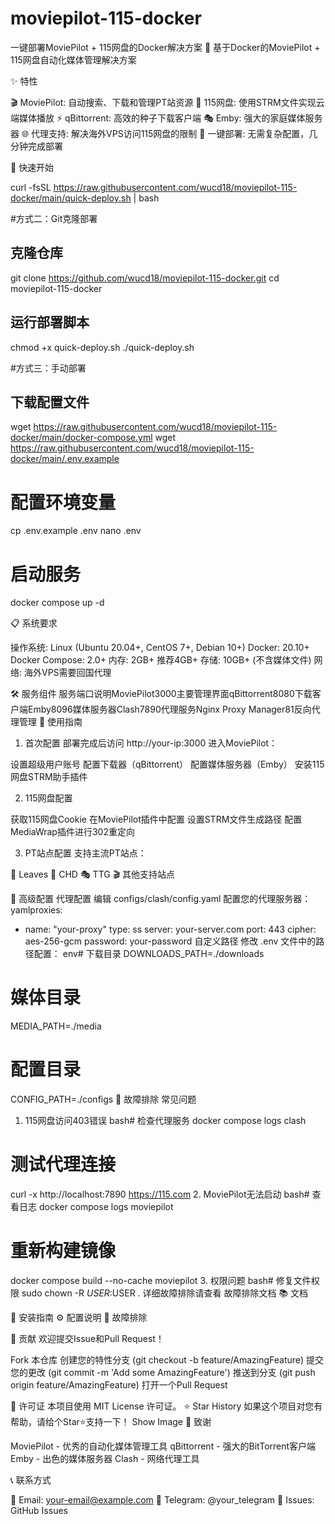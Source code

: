 # moviepilot-115-docker
一键部署MoviePilot + 115网盘的Docker解决方案
🚀 基于Docker的MoviePilot + 115网盘自动化媒体管理解决方案

✨ 特性

🎬 MoviePilot: 自动搜索、下载和管理PT站资源
📁 115网盘: 使用STRM文件实现云端媒体播放
⚡ qBittorrent: 高效的种子下载客户端
🎭 Emby: 强大的家庭媒体服务器
🌐 代理支持: 解决海外VPS访问115网盘的限制
🔧 一键部署: 无需复杂配置，几分钟完成部署

🚀 快速开始

curl -fsSL https://raw.githubusercontent.com/wucd18/moviepilot-115-docker/main/quick-deploy.sh | bash

#方式二：Git克隆部署
## 克隆仓库
git clone https://github.com/wucd18/moviepilot-115-docker.git
cd moviepilot-115-docker

## 运行部署脚本
chmod +x quick-deploy.sh
./quick-deploy.sh

#方式三：手动部署
## 下载配置文件
wget https://raw.githubusercontent.com/wucd18/moviepilot-115-docker/main/docker-compose.yml
wget https://raw.githubusercontent.com/wucd18/moviepilot-115-docker/main/.env.example

# 配置环境变量
cp .env.example .env
nano .env

# 启动服务
docker compose up -d

📋 系统要求

操作系统: Linux (Ubuntu 20.04+, CentOS 7+, Debian 10+)
Docker: 20.10+
Docker Compose: 2.0+
内存: 2GB+ 推荐4GB+
存储: 10GB+ (不含媒体文件)
网络: 海外VPS需要回国代理

🛠️ 服务组件
服务端口说明MoviePilot3000主要管理界面qBittorrent8080下载客户端Emby8096媒体服务器Clash7890代理服务Nginx Proxy Manager81反向代理管理
📖 使用指南
1. 首次配置
部署完成后访问 http://your-ip:3000 进入MoviePilot：

设置超级用户账号
配置下载器（qBittorrent）
配置媒体服务器（Emby）
安装115网盘STRM助手插件

2. 115网盘配置

获取115网盘Cookie
在MoviePilot插件中配置
设置STRM文件生成路径
配置MediaWrap插件进行302重定向

3. PT站点配置
支持主流PT站点：

🍃 Leaves
🌸 CHD
🎭 TTG
🎬 其他支持站点

🔧 高级配置
代理配置
编辑 configs/clash/config.yaml 配置您的代理服务器：
yamlproxies:
  - name: "your-proxy"
    type: ss
    server: your-server.com
    port: 443
    cipher: aes-256-gcm
    password: your-password
自定义路径
修改 .env 文件中的路径配置：
env# 下载目录
DOWNLOADS_PATH=./downloads

# 媒体目录
MEDIA_PATH=./media

# 配置目录
CONFIG_PATH=./configs
🐛 故障排除
常见问题
1. 115网盘访问403错误
bash# 检查代理服务
docker compose logs clash

# 测试代理连接
curl -x http://localhost:7890 https://115.com
2. MoviePilot无法启动
bash# 查看日志
docker compose logs moviepilot

# 重新构建镜像
docker compose build --no-cache moviepilot
3. 权限问题
bash# 修复文件权限
sudo chown -R $USER:$USER .
详细故障排除请查看 故障排除文档
📚 文档

📖 安装指南
⚙️ 配置说明
🔧 故障排除

🤝 贡献
欢迎提交Issue和Pull Request！

Fork 本仓库
创建您的特性分支 (git checkout -b feature/AmazingFeature)
提交您的更改 (git commit -m 'Add some AmazingFeature')
推送到分支 (git push origin feature/AmazingFeature)
打开一个Pull Request

📄 许可证
本项目使用 MIT License 许可证。
⭐ Star History
如果这个项目对您有帮助，请给个Star⭐️支持一下！
Show Image
🙏 致谢

MoviePilot - 优秀的自动化媒体管理工具
qBittorrent - 强大的BitTorrent客户端
Emby - 出色的媒体服务器
Clash - 网络代理工具

📞 联系方式

📧 Email: your-email@example.com
💬 Telegram: @your_telegram
🐛 Issues: GitHub Issues
